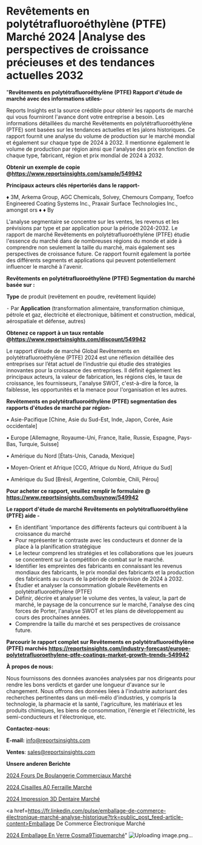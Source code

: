 # Revêtements en polytétrafluoroéthylène (PTFE) Marché 2024 |Analyse des perspectives de croissance précieuses et des tendances actuelles 2032

"<strong>Revêtements en polytétrafluoroéthylène (PTFE) Rapport d'étude de marché avec des informations utiles-</strong>

Reports Insights est la source crédible pour obtenir les rapports de marché qui vous fourniront l'avance dont votre entreprise a besoin. Les informations détaillées du marché Revêtements en polytétrafluoroéthylène (PTFE) sont basées sur les tendances actuelles et les jalons historiques. Ce rapport fournit une analyse du volume de production sur le marché mondial et également sur chaque type de 2024 à 2032. Il mentionne également le volume de production par région ainsi que l'analyse des prix en fonction de chaque type, fabricant, région et prix mondial de 2024 à 2032.

<strong><b>Obtenir un exemple de copie @</b></strong><a href=https://www.reportsinsights.com/sample/549942><strong><b>https://www.reportsinsights.com/sample/549942</b></strong></a>

<b>Principaux acteurs clés répertoriés dans le rapport-</b>

<b> </b>♦ 3M, Arkema Group, AGC Chemicals, Solvey,  Chemours Company, Toefco Engineered Coating Systems Inc., Praxair Surface Technologies Inc., amongst ors
♦ ♦  By

L'analyse segmentaire se concentre sur les ventes, les revenus et les prévisions par type et par application pour la période 2024-2032. Le rapport de marché Revêtements en polytétrafluoroéthylène (PTFE) étudie l'essence du marché dans de nombreuses régions du monde et aide à comprendre non seulement la taille du marché, mais également ses perspectives de croissance future. Ce rapport fournit également la portée des différents segments et applications qui peuvent potentiellement influencer le marché à l'avenir.

<strong>Revêtements en polytétrafluoroéthylène (PTFE) Segmentation du marché basée sur :</strong>

<strong>Type</strong> de produit (revêtement en poudre, revêtement liquide)


⁃ Par <strong>Application</strong> (transformation alimentaire, transformation chimique, pétrole et gaz, électricité et électronique, bâtiment et construction, médical, aérospatiale et défense, autres)

<strong><b>Obtenez ce rapport à un taux rentable @</b></strong><a href=https://www.reportsinsights.com/discount/549942><strong><b>https://www.reportsinsights.com/discount/549942</b></strong></a>

Le rapport d’étude de marché Global Revêtements en polytétrafluoroéthylène (PTFE) 2024 est une réflexion détaillée des entreprises sur l’état actuel de l’industrie qui étudie des stratégies innovantes pour la croissance des entreprises. Il définit également les principaux acteurs, la valeur de fabrication, les régions clés, le taux de croissance, les fournisseurs, l'analyse SWOT, c'est-à-dire la force, la faiblesse, les opportunités et la menace pour l'organisation et les autres.

<strong>Revêtements en polytétrafluoroéthylène (PTFE) segmentation des rapports d'études de marché par région-</strong>

• Asie-Pacifique [Chine, Asie du Sud-Est, Inde, Japon, Corée, Asie occidentale]

• Europe [Allemagne, Royaume-Uni, France, Italie, Russie, Espagne, Pays-Bas, Turquie, Suisse]

• Amérique du Nord [États-Unis, Canada, Mexique]

• Moyen-Orient et Afrique [CCG, Afrique du Nord, Afrique du Sud]

• Amérique du Sud [Brésil, Argentine, Colombie, Chili, Pérou]

<strong>Pour acheter ce rapport, veuillez remplir le formulaire @   <a href=https://www.reportsinsights.com/buynow/549942>https://www.reportsinsights.com/buynow/549942</a></strong>

<strong>Le rapport d'étude de marché Revêtements en polytétrafluoroéthylène (PTFE) aide -</strong>
<ul>
  <li>En identifiant 'importance des différents facteurs qui contribuent à la croissance du marché</li>
  <li>Pour représenter le contraste avec les conducteurs et donner de la place à la planification stratégique</li>
  <li>Le lecteur comprend les stratégies et les collaborations que les joueurs se concentrent sur la compétition de combat sur le marché.</li>
  <li>Identifier les empreintes des fabricants en connaissant les revenus mondiaux des fabricants, le prix mondial des fabricants et la production des fabricants au cours de la période de prévision de 2024 à 2032.</li>
  <li>Étudier et analyser la consommation globale Revêtements en polytétrafluoroéthylène (PTFE)</li>
  <li>Définir, décrire et analyser le volume des ventes, la valeur, la part de marché, le paysage de la concurrence sur le marché, l'analyse des cinq forces de Porter, l'analyse SWOT et les plans de développement au cours des prochaines années.</li>
  <li>Comprendre la taille du marché et ses perspectives de croissance future.</li>
</ul>

<strong>Parcourir le rapport complet sur Revêtements en polytétrafluoroéthylène (PTFE) marchés <a href=https://reportsinsights.com/industry-forecast/europe-polytetrafluoroethylene-ptfe-coatings-market-growth-trends-549942>https://reportsinsights.com/industry-forecast/europe-polytetrafluoroethylene-ptfe-coatings-market-growth-trends-549942</a></strong>

<strong>À propos de nous:</strong>

Nous fournissons des données avancées analysées par nos dirigeants pour rendre les bons verdicts et garder une longueur d'avance sur le changement. Nous offrons des données liées à l'industrie autorisant des recherches pertinentes dans un méli-mélo d'industries, y compris la technologie, la pharmacie et la santé, l'agriculture, les matériaux et les produits chimiques, les biens de consommation, l'énergie et l'électricité, les semi-conducteurs et l'électronique, etc.

<strong>Contactez-nous:</strong>

<strong>E-mail:</strong> <a href=mailto:info@reportsinsights.com>info@reportsinsights.com</a>

<strong>Ventes</strong>: <a href=mailto:sales@reportsinsights.com>sales@reportsinsights.com</a>

<strong>Unsere anderen Berichte</strong>

<a href=https://www.linkedin.com/pulse/2024-fours-de-boulangerie-commerciaux-march%C3%A9-mabec/>2024 Fours De Boulangerie Commerciaux Marché</a>

<a href=https://www.linkedin.com/pulse/2024-cisailles-%C3%A0-ferraille-march%C3%A9-tendances-huumc/>2024 Cisailles A0 Ferraille Marché</a>

<a href=https://www.linkedin.com/pulse/2024-impression-3d-dentaire-marché-analyse-des-m0z3c/>2024 Impression 3D Dentaire Marché</a>

<a href=https://fr.linkedin.com/pulse/emballage-de-commerce-électronique-marché-analyse-historique?trk=public_post_feed-article-content>Emballage De Commerce Électronique Marché</a>

<a href=https://www.linkedin.com/pulse/2024-emballage-en-verre-cosm%C3%A9tiquemarch%C3%A9-domaines-pge5f/>2024 Emballage En Verre Cosma9Tiquemarché</a>"
![Uploading image.png…]()
